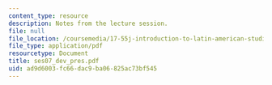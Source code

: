 ```yaml
---
content_type: resource
description: Notes from the lecture session.
file: null
file_location: /coursemedia/17-55j-introduction-to-latin-american-studies-fall-2006/ad9d6003fc66dac9ba06825ac73bf545_ses07_dev_pres.pdf
file_type: application/pdf
resourcetype: Document
title: ses07_dev_pres.pdf
uid: ad9d6003-fc66-dac9-ba06-825ac73bf545
---
```

